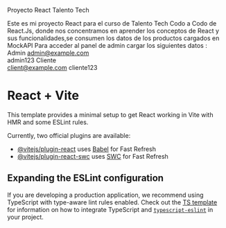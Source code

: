 Proyecto React Talento Tech

Este es mi proyecto React para el curso de Talento Tech Codo a Codo de React.Js, donde nos concentramos en aprender los conceptos de React y sus funcionalidades,se consumen los datos de los productos cargados en MockAPI Para acceder al panel de admin cargar los siguientes datos : 
Admin
  admin@example.com  
  admin123 
Cliente  
  client@example.com 
  cliente123



# React + Vite

This template provides a minimal setup to get React working in Vite with HMR and some ESLint rules.

Currently, two official plugins are available:

- [@vitejs/plugin-react](https://github.com/vitejs/vite-plugin-react/blob/main/packages/plugin-react) uses [Babel](https://babeljs.io/) for Fast Refresh
- [@vitejs/plugin-react-swc](https://github.com/vitejs/vite-plugin-react/blob/main/packages/plugin-react-swc) uses [SWC](https://swc.rs/) for Fast Refresh

## Expanding the ESLint configuration

If you are developing a production application, we recommend using TypeScript with type-aware lint rules enabled. Check out the [TS template](https://github.com/vitejs/vite/tree/main/packages/create-vite/template-react-ts) for information on how to integrate TypeScript and [`typescript-eslint`](https://typescript-eslint.io) in your project.

